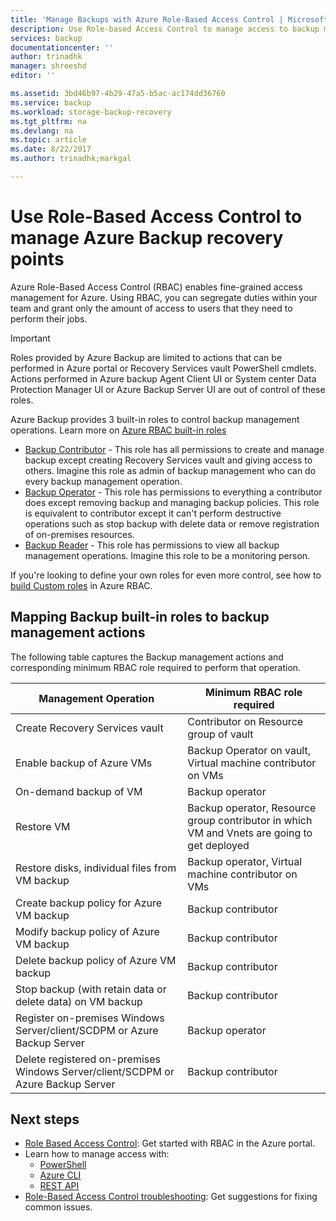 ```yaml
---
title: 'Manage Backups with Azure Role-Based Access Control | Microsoft Docs'
description: Use Role-based Access Control to manage access to backup management operations in Recovery Services vault.
services: backup
documentationcenter: ''
author: trinadhk
manager: shreeshd
editor: ''

ms.assetid: 3bd46b97-4b29-47a5-b5ac-ac174dd36760
ms.service: backup
ms.workload: storage-backup-recovery
ms.tgt_pltfrm: na
ms.devlang: na
ms.topic: article
ms.date: 8/22/2017
ms.author: trinadhk;markgal

---
```


# Use Role-Based Access Control to manage Azure Backup recovery points
Azure Role-Based Access Control (RBAC) enables fine-grained access management for Azure. Using RBAC, you can segregate duties within your team and grant only the amount of access to users that they need to perform their jobs.

> [!IMPORTANT]
> Roles provided by Azure Backup are limited to actions that can be performed in Azure portal or Recovery Services vault PowerShell cmdlets. Actions performed in Azure backup Agent Client UI or System center Data Protection Manager UI or Azure Backup Server UI are out of control of these roles.

Azure Backup provides 3 built-in roles to control backup management operations. Learn more on [Azure RBAC built-in roles](../active-directory/role-based-access-built-in-roles.md)

* [Backup Contributor](../active-directory/role-based-access-built-in-roles.md#backup-contributor) - This role has all permissions to create and manage backup except creating Recovery Services vault and giving access to others. Imagine this role as admin of backup management who can do every backup management operation.
* [Backup Operator](../active-directory/role-based-access-built-in-roles.md#backup-operator) - This role has permissions to everything a contributor does except removing backup and managing backup policies. This role is equivalent to contributor except it can't perform destructive operations such as stop backup with delete data or remove registration of on-premises resources.
* [Backup Reader](../active-directory/role-based-access-built-in-roles.md#backup-reader) - This role has permissions to view all backup management operations. Imagine this role to be a monitoring person.

If you're looking to define your own roles for even more control, see how to [build Custom roles](../active-directory/role-based-access-control-custom-roles.md) in Azure RBAC.



## Mapping Backup built-in roles to backup management actions
The following table captures the Backup management actions and corresponding minimum RBAC role required to perform that operation.

| Management Operation | Minimum RBAC role required |
| --- | --- |
| Create Recovery Services vault | Contributor on Resource group of vault |
| Enable backup of Azure VMs | Backup Operator on vault, Virtual machine contributor on VMs |
| On-demand backup of VM | Backup operator |
| Restore VM | Backup operator, Resource group contributor in which VM and Vnets are going to get deployed |
| Restore disks, individual files from VM backup | Backup operator, Virtual machine contributor on VMs |
| Create backup policy for Azure VM backup | Backup contributor |
| Modify backup policy of Azure VM backup | Backup contributor |
| Delete backup policy of Azure VM backup | Backup contributor |
| Stop backup (with retain data or delete data) on VM backup | Backup contributor |
| Register on-premises Windows Server/client/SCDPM or Azure Backup Server | Backup operator |
| Delete registered on-premises Windows Server/client/SCDPM or Azure Backup Server | Backup contributor |

## Next steps
* [Role Based Access Control](../active-directory/role-based-access-control-configure.md): Get started with RBAC in the Azure portal.
* Learn how to manage access with:
  * [PowerShell](../active-directory/role-based-access-control-manage-access-powershell.md)
  * [Azure CLI](../active-directory/role-based-access-control-manage-access-azure-cli.md)
  * [REST API](../active-directory/role-based-access-control-manage-access-rest.md)
* [Role-Based Access Control troubleshooting](../active-directory/role-based-access-control-troubleshooting.md): Get suggestions for fixing common issues.

